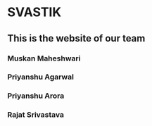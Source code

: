 # SVASTIK
## This is the website of our team 
### Muskan Maheshwari<br>
### Priyanshu Agarwal<br>
### Priyanshu Arora<br>
### Rajat Srivastava
